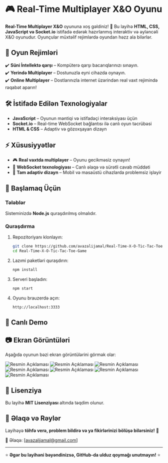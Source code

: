 # 🎮 Real-Time Multiplayer X&O Oyunu

**Real-Time Multiplayer X&O** oyununa xoş gəldiniz! 🚀 Bu layihə **HTML, CSS, JavaScript və Socket.io** istifadə edərək hazırlanmış interaktiv və əyləncəli X&O oyunudur. Oyunçular müxtəlif rejimlərdə oyundan həzz ala bilərlər.

## 🌟 Oyun Rejimləri

✔️ **Süni İntellektə qarşı** – Kompüterə qarşı bacarıqlarınızı sınayın. <br/>
✔️ **Yerində Multiplayer** – Dostunuzla eyni cihazda oynayın. <br/>
✔️ **Online Multiplayer** – Dostlarınızla internet üzərindən real vaxt rejimində rəqabət aparın! <br/>

## 🛠️ İstifadə Edilən Texnologiyalar

- **JavaScript** – Oyunun məntiqi və istifadəçi interaksiyası üçün
- **Socket.io** – Real-time WebSocket bağlantısı ilə canlı oyun təcrübəsi
- **HTML & CSS** – Adaptiv və gözoxşayan dizayn

## ⚡ Xüsusiyyətlər

- 🎮 **Real vaxtda multiplayer** – Oyunu gecikməsiz oynayın!
- 🔗 **WebSocket texnologiyası** – Canlı əlaqə və sürətli cavab müddəti
- 📱 **Tam adaptiv dizayn** – Mobil və masaüstü cihazlarda problemsiz işləyir

## 🚀 Başlamaq Üçün

### Tələblər

Sisteminizdə **Node.js** quraşdırılmış olmalıdır.

### Quraşdırma

1. Repozitoriyanı klonlayın:

   ```bash
   git clone https://github.com/avazalijamal/Real-Time-X-O-Tic-Tac-Toe-Game.git
   cd Real-Time-X-O-Tic-Tac-Toe-Game
   ```

2. Lazımi paketləri quraşdırın:

   ```bash
   npm install
   ```

3. Serveri başladın:

   ```bash
   npm start
   ```

4. Oyunu brauzerdə açın:

   ```
   http://localhost:3333
   ```

## 📌 Canlı Demo

## 📷 Ekran Görüntüləri

Aşağıda oyunun bəzi ekran görüntülərini görmək olar:

![Resmin Açıklaması](./presentation/poster.png)
![Resmin Açıklaması](./presentation/screen-1.png)
![Resmin Açıklaması](./presentation/screen-2.png)
![Resmin Açıklaması](./presentation/screen-3.png)
![Resmin Açıklaması](./presentation/screen-4.png)
![Resmin Açıklaması](./presentation/screen-5.png)
![Resmin Açıklaması](./presentation/screen-6.png)

## 📜 Lisenziya

Bu layihə **MIT Lisenziyası** altında təqdim olunur.

## 💬 Əlaqə və Rəylər

Layihəyə **töhfə verə, problem bildirə və ya fikirlərinizi bölüşə bilərsiniz!** 🙌

📩 Əlaqə: [[avazalijamal@gmail.com](mailto\:avazalijamal@gmail.com)]

---

⭐ **Əgər bu layihəni bəyəndinizsə, GitHub-da ulduz qoymağı unutmayın!** ⭐

